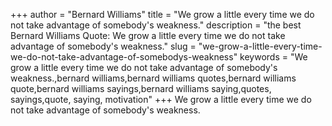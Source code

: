 +++
author = "Bernard Williams"
title = "We grow a little every time we do not take advantage of somebody's weakness."
description = "the best Bernard Williams Quote: We grow a little every time we do not take advantage of somebody's weakness."
slug = "we-grow-a-little-every-time-we-do-not-take-advantage-of-somebodys-weakness"
keywords = "We grow a little every time we do not take advantage of somebody's weakness.,bernard williams,bernard williams quotes,bernard williams quote,bernard williams sayings,bernard williams saying,quotes, sayings,quote, saying, motivation"
+++
We grow a little every time we do not take advantage of somebody's weakness.

